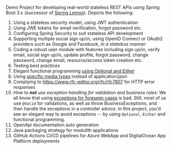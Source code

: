 Demo Project for developing real-world stateless REST APIs using Spring Boot 3.x (successor
of [Spring Lemon](https://github.com/naturalprogrammer/spring-lemon)). Depicts the following:

1. Using a stateless security model, using JWT authentication
2. Using JWE tokens for email verification, forgot password etc.
3. Configuring Spring Security to suit stateless API development
4. Supporting multiple social sign up/in, using OpenID Connect or OAuth2 providers such as Google and Facebook, *in a
   stateless manner*
5. Coding a robust user module with features including sign up/in, verify email, social sign up/in, update profile,
   forgot password, change password, change email, resource/access token creation etc.
6. Testing best practices
7. Elegant functional
   programming [using Optional and Either](https://dzone.com/articles/the-beauty-of-java-optional-and-either)
8. Using [specific media types](https://medium.com/@naturalprogrammer/why-and-how-to-use-specific-media-types-instead-of-application-json-36e91efe167b)
instead of application/json
9. Complying to https://www.rfc-editor.org/rfc/rfc7807 for HTTP error responses
10. *How to **not** use exception handling for validation and business rules*: We all know that
    using [exceptions for foreseen cases](https://reflectoring.io/business-exceptions/) is bad. Still, most of us
    use `@Valid` for validations, as well
    as throw BusinessExceptions, and then handle the exceptions in a controller advice. In this project, you'd see an
    elegant way to avoid exceptions -- by using `Optional`, `Either` and functional programming.
11. OpenApi documentation auto generation
12. Java packaging strategy for modulith applications
13. GitHub Actions CI/CD pipelines for Azure WebApp and DigitalOcean App Platform deployments 
